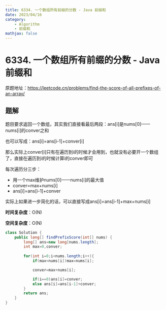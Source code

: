 ```yaml
---
title: 6334. 一个数组所有前缀的分数 - Java 前缀和
date: 2023/04/16
category: 
    - Algorithm
    - 前缀和
mathjax: false
---
```

# 6334. 一个数组所有前缀的分数 - Java 前缀和
原题地址：https://leetcode.cn/problems/find-the-score-of-all-prefixes-of-an-array/

## 题解
题目要求返回一个数组，其实我们直接看最后两段：ans[i]是nums[0]——nums[i]的conver之和

也可以写成：ans[i]=ans[i-1]+conver[i]

那么实际上conver[i]只有在遍历到i的时候才会用到，也就没有必要开一个数组了，直接在遍历到i的时候计算i的conver即可

每次遍历分三步：
- 用一个max维护nums[0]——nums[i]的最大值
- conver=max+nums[i]
- ans[i]=ans[i-1]+conver

实际上如果进一步简化的话，可以直接写成ans[i]=ans[i-1]+max+nums[i]

**时间复杂度**：O(N)

**空间复杂度**：O(N)

```java
class Solution {
    public long[] findPrefixScore(int[] nums) {
        long[] ans=new long[nums.length];
        int max=0,conver;
        
        for(int i=0;i<nums.length;i++){
            if(max<nums[i])max=nums[i];

            conver=max+nums[i];

            if(i==0)ans[i]=conver;
            else ans[i]=ans[i-1]+conver;
        }
        return ans;
    }
}
```

